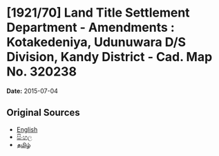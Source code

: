 # [1921/70] Land Title Settlement Department - Amendments : Kotakedeniya, Udunuwara D/S Division, Kandy District - Cad. Map No. 320238

**Date:** 2015-07-04

## Original Sources

- [English](https://documents.gov.lk/view/extra-gazettes/2015/7/1921-70_E.pdf)
- [සිංහල](https://documents.gov.lk/view/extra-gazettes/2015/7/1921-70_S.pdf)
- [தமிழ்](https://documents.gov.lk/view/extra-gazettes/2015/7/1921-70_T.pdf)
